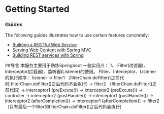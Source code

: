 # Getting Started

### Guides
The following guides illustrates how to use certain features concretely:

* [Building a RESTful Web Service](https://spring.io/guides/gs/rest-service/)
* [Serving Web Content with Spring MVC](https://spring.io/guides/gs/serving-web-content/)
* [Building REST services with Spring](https://spring.io/guides/tutorials/bookmarks/)

##导言
本服务主要用于熟练Springboot 一些实用点：
 1、 Filter(过滤器)、Interceptor(拦截器)、监听器(Listener)的使用。
   Filter、Interceptor、Listener的执行顺序：
    listener -> filter1 （filterChain.doFilter()之前代码;filterChain.doFilter()之后代码不会执行)
    -> filter2 （filterChain.doFilter()之前代码)
    -> interceptor1 (preExcute()) 
    -> interceptor2 (preExcute())
    -> controller
    -> interceptor2 (postHandle())
    -> interceptor1 (postHandle()) 
    -> interceptor2 (afterCompletion())
    -> interceptor1 (afterCompletion()) 
    -> filter2 （只有最后一个filter的filterChain.doFilter()之后代码会执行)
 
 